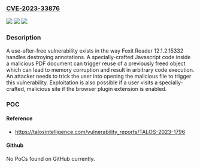 ### [CVE-2023-33876](https://cve.mitre.org/cgi-bin/cvename.cgi?name=CVE-2023-33876)
![](https://img.shields.io/static/v1?label=Product&message=Foxit%20Reader&color=blue)
![](https://img.shields.io/static/v1?label=Version&message=%3D%2012.1.2.15332%20&color=brighgreen)
![](https://img.shields.io/static/v1?label=Vulnerability&message=CWE-416%3A%20Use%20After%20Free&color=brighgreen)

### Description

A use-after-free vulnerability exists in the way Foxit Reader 12.1.2.15332 handles destroying annotations. A specially-crafted Javascript code inside a malicious PDF document can trigger reuse of a previously freed object which can lead to memory corruption and result in arbitrary code execution. An attacker needs to trick the user into opening the malicious file to trigger this vulnerability. Exploitation is also possible if a user visits a specially-crafted, malicious site if the browser plugin extension is enabled.

### POC

#### Reference
- https://talosintelligence.com/vulnerability_reports/TALOS-2023-1796

#### Github
No PoCs found on GitHub currently.

